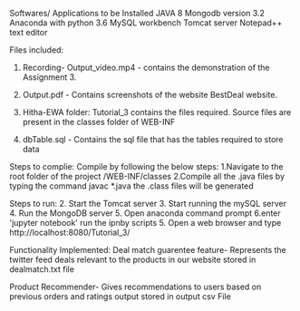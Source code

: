 Softwares/ Applications to be Installed
JAVA 8
Mongodb version 3.2
Anaconda with python 3.6
MySQL workbench
Tomcat server
Notepad++ text editor


Files included:
1. Recording- Output_video.mp4 - contains the demonstration of the Assignment 3.

2. Output.pdf - Contains screenshots of the website BestDeal website.


3. Hitha-EWA folder:
Tutorial_3 contains the files required. Source files are present in the classes folder of WEB-INF

4. dbTable.sql - Contains the sql file that has the tables required to store data

Steps to complie:
Compile by following the below steps:
1.Navigate to the root folder of the project /WEB-INF/classes
2.Compile all the .java files by typing the command
       javac *.java
the .class files will be generated


Steps to run:
2. Start the Tomcat server
3. Start running the mySQL server
4. Run the MongoDB server
5. Open anaconda command prompt
6.enter 'jupyter notebook'
run the ipnby scripts
5. Open a web browser and type http://localhost:8080/Tutorial_3/


Functionality Implemented:
Deal match guarentee feature- Represents the twitter feed deals relevant to the products in our website stored in dealmatch.txt file

Product Recommender-
Gives recommendations to users based on previous orders and ratings output stored in output csv File